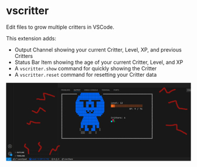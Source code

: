 # vscritter

Edit files to grow multiple critters in VSCode.

This extension adds:
- Output Channel showing your current Critter, Level, XP, and previous Critters
- Status Bar Item showing the age of your current Critter, Level, and XP
- A `vscritter.show` command for quickly showing the Critter
- A `vscritter.reset` command for resetting your Critter data

![vscritter](https://raw.githubusercontent.com/hubol/vscritter/main/assets/screenshot.png)